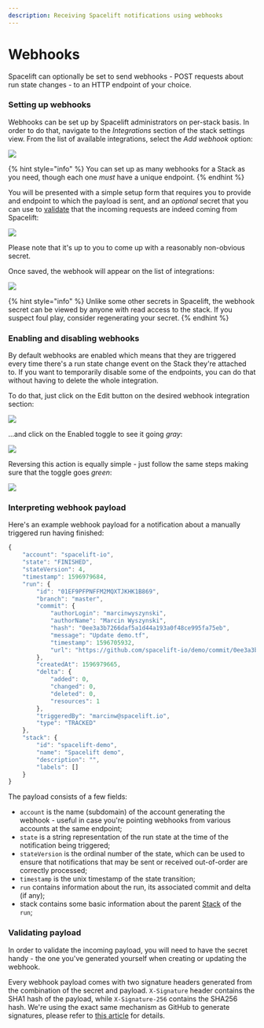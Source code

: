 ```yaml
---
description: Receiving Spacelift notifications using webhooks
---
```


# Webhooks

Spacelift can optionally be set to send webhooks - POST requests about run state changes - to an HTTP endpoint of your choice.&#x20;

### Setting up webhooks

Webhooks can be set up by Spacelift administrators on per-stack basis. In order to do that, navigate to the _Integrations_ section of the stack settings view. From the list of available integrations, select the _Add webhook_ option:

![](../assets/screenshots/Mouse\_Highlight\_Overlay\_and\_Edit\_stack\_·\_Spacelift\_demo.png)

{% hint style="info" %}
You can set up as many webhooks for a Stack as you need, though each one _must_ have a unique endpoint.
{% endhint %}

You will be presented with a simple setup form that requires you to provide and endpoint to which the payload is sent, and an _optional_ secret that you can use to [validate](webhooks.md#validating-payload) that the incoming requests are indeed coming from Spacelift:

![](<../assets/screenshots/Mouse\_Highlight\_Overlay\_and\_Edit\_stack\_·\_Spacelift\_demo (1).png>)

Please note that it's up to you to come up with a reasonably non-obvious secret.

Once saved, the webhook will appear on the list of integrations:

![](../assets/screenshots/Mouse\_Highlight\_Overlay.png)

{% hint style="info" %}
Unlike some other secrets in Spacelift, the webhook secret can be viewed by anyone with read access to the stack. If you suspect foul play, consider regenerating your secret.
{% endhint %}

### Enabling and disabling webhooks

By default webhooks are enabled which means that they are triggered every time there's a run state change event on the Stack they're attached to. If you want to temporarily disable some of the endpoints, you can do that without having to delete the whole integration.

To do that, just click on the Edit button on the desired webhook integration section:

![](<../assets/screenshots/Mouse\_Highlight\_Overlay (1).png>)

...and click on the Enabled toggle to see it going _gray_:

![](<../assets/screenshots/Mouse\_Highlight\_Overlay (2).png>)

Reversing this action is equally simple - just follow the same steps making sure that the toggle goes _green_:

![](<../assets/screenshots/Mouse\_Highlight\_Overlay (3).png>)

### Interpreting webhook payload

Here's an example webhook payload for a notification about a manually triggered run having finished:

```javascript
{
    "account": "spacelift-io",
    "state": "FINISHED",
    "stateVersion": 4,
    "timestamp": 1596979684,
    "run": {
        "id": "01EF9PFPNFFM2MQXTJKHK1B869",
        "branch": "master",
        "commit": {
            "authorLogin": "marcinwyszynski",
            "authorName": "Marcin Wyszynski",
            "hash": "0ee3a3b7266daf5a1d44a193a0f48ce995fa75eb",
            "message": "Update demo.tf",
            "timestamp": 1596705932,
            "url": "https://github.com/spacelift-io/demo/commit/0ee3a3b7266daf5a1d44a193a0f48ce995fa75eb"
        },
        "createdAt": 1596979665,
        "delta": {
            "added": 0,
            "changed": 0,
            "deleted": 0,
            "resources": 1
        },
        "triggeredBy": "marcinw@spacelift.io",
        "type": "TRACKED"
    },
    "stack": {
        "id": "spacelift-demo",
        "name": "Spacelift demo",
        "description": "",
        "labels": []
    }
}
```

The payload consists of a few fields:

* `account` is the name (subdomain) of the account generating the webhook - useful in case you're pointing webhooks from various accounts at the same endpoint;&#x20;
* `state` is a string representation of the run state at the time of the notification being triggered;
* `stateVersion` is the ordinal number of the state, which can be used to ensure that notifications that may be sent or received out-of-order are correctly processed;
* `timestamp` is the unix timestamp of the state transition;
* `run` contains information about the run, its associated commit and delta (if any);
* stack contains some basic information about the parent [Stack](../concepts/stack/) of the `run`;

### Validating payload

In order to validate the incoming payload, you will need to have the secret handy - the one you've generated yourself when creating or updating the webhook.

Every webhook payload comes with two signature headers generated from the combination of the secret and payload. `X-Signature` header contains the SHA1 hash of the payload, while `X-Signature-256` contains the SHA256 hash. We're using the exact same mechanism as GitHub to generate signatures, please refer to [this article](https://medium.com/@vampiire/how-to-verify-the-authenticity-of-a-github-apps-webhook-payload-8d63ccc81a24) for details.
